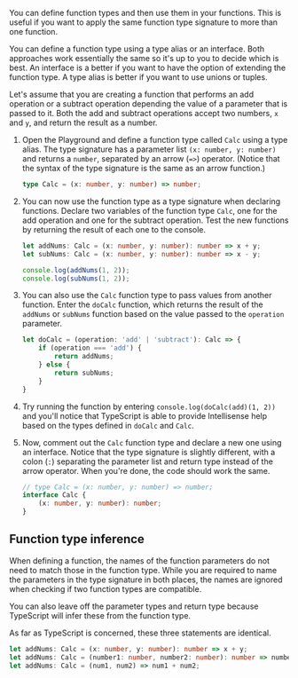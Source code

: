 You can define function types and then use them in your functions. This is useful if you want to apply the same function type signature to more than one function.

You can define a function type using a type alias or an interface. Both approaches work essentially the same so it's up to you to decide which is best. An interface is a better if you want to have the option of extending the function type. A type alias is better if you want to use unions or tuples.

Let's assume that you are creating a function that performs an add operation or a subtract operation depending the value of a parameter that is passed to it. Both the add and subtract operations accept two numbers, `x` and `y`, and return the result as a number.

1. Open the Playground and define a function type called `Calc` using a type alias. The type signature has a parameter list `(x: number, y: number)` and returns a `number`, separated by an arrow (`=>`) operator. (Notice that the syntax of the type signature is the same as an arrow function.)

   ```typescript
   type Calc = (x: number, y: number) => number;
   
   ```

2. You can now use the function type as a type signature when declaring functions. Declare two variables of the function type `Calc`, one for the add operation and one for the subtract operation. Test the new functions by returning the result of each one to the console.

   ```typescript
   let addNums: Calc = (x: number, y: number): number => x + y;
   let subNums: Calc = (x: number, y: number): number => x - y;
   
   console.log(addNums(1, 2));
   console.log(subNums(1, 2));
   
   ```

3. You can also use the `Calc` function type to pass values from another function. Enter the `doCalc` function, which returns the result of the `addNums` or `subNums` function based on the value passed to the `operation` parameter.

   ```typescript
   let doCalc = (operation: 'add' | 'subtract'): Calc => {
       if (operation === 'add') {
           return addNums;
       } else {
           return subNums;
       }
   }
   
   ```

4. Try running the function by entering `console.log(doCalc(add)(1, 2))` and you'll notice that TypeScript is able to provide Intellisense help based on the types defined in `doCalc` and `Calc`.
5. Now, comment out the `Calc` function type and declare a new one using an interface. Notice that the type signature is slightly different, with a colon (`:`) separating the parameter list and return type instead of the arrow operator. When you're done, the code should work the same.

   ```typescript
   // type Calc = (x: number, y: number) => number;
   interface Calc {
       (x: number, y: number): number;
   }
   
   ```

## Function type inference

When defining a function, the names of the function parameters do not need to match those in the function type. While you are required to name the parameters in the type signature in both places, the names are ignored when checking if two function types are compatible.

You can also leave off the parameter types and return type because TypeScript will infer these from the function type.

As far as TypeScript is concerned, these three statements are identical.

```typescript
let addNums: Calc = (x: number, y: number): number => x + y;
let addNums: Calc = (number1: number, number2: number): number => number1 + number2;
let addNums: Calc = (num1, num2) => num1 + num2;

```

